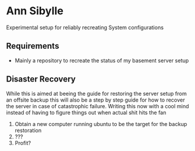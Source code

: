 # Ann Sibylle

Experimental setup for reliably recreating System configurations


## Requirements
 - Mainly a repository to recreate the status of my basement server setup

## Disaster Recovery
While this is aimed at beeing the guide for restoring the server setup from an offsite backup this will also be a step by step guide for how to recover the server in case of catastrophic failure.
Writing this now with a cool mind instead of having to figure things out when actual shit hits the fan

1. Obtain a new computer running ubuntu to be the target for the backup restoration
2. ???
3. Profit?
